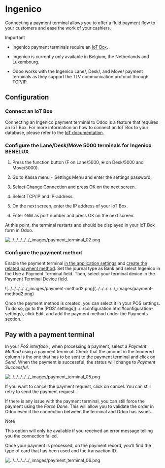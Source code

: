 # Ingenico

Connecting a payment terminal allows you to offer a fluid payment flow to your
customers and ease the work of your cashiers.

Important

  * Ingenico payment terminals require an [IoT Box](../../../../general/iot.html).

  * Ingenico is currently only available in Belgium, the Netherlands and Luxembourg.

  * Odoo works with the Ingenico Lane/, Desk/, and Move/ payment terminals as they support the TLV communication protocol through TCP/IP.

## Configuration

### Connect an IoT Box

Connecting an Ingenico payment terminal to Odoo is a feature that requires an
IoT Box. For more information on how to connect an IoT Box to your database,
please refer to the [IoT
documentation](../../../../general/iot/config/connect.html).

### Configure the Lane/Desk/Move 5000 terminals for Ingenico BENELUX

  1. Press the function button (F on Lane/5000, ⦿ on Desk/5000 and Move/5000).

  2. Go to Kassa menu ‣ Settings Menu and enter the settings password.

  3. Select Change Connection and press OK on the next screen.

  4. Select TCP/IP and IP-address.

  5. On the next screen, enter the IP address of your IoT Box.

  6. Enter `9000` as port number and press OK on the next screen.

At this point, the terminal restarts and should be displayed in your IoT Box
form in Odoo.

![../../../../../_images/payment_terminal_02.png](../../../../../_images/payment_terminal_02.png)

### Configure the payment method

Enable the payment terminal [in the application
settings](../../configuration.html#configuration-settings) and [create the
related payment method](../../payment_methods.html). Set the journal type as
Bank and select Ingenico in the Use a Payment Terminal field. Then, select
your terminal device in the Payment Terminal Device field.

![../../../../../_images/payment-method2.png](../../../../../_images/payment-
method2.png)

Once the payment method is created, you can select it in your POS settings. To
do so, go to the [POS’ settings](../../configuration.html#configuration-
settings), click Edit, and add the payment method under the Payments section.

## Pay with a payment terminal

In your _PoS interface_ , when processing a payment, select a _Payment Method_
using a payment terminal. Check that the amount in the tendered column is the
one that has to be sent to the payment terminal and click on _Send_. When the
payment is successful, the status will change to _Payment Successful_.

![../../../../../_images/payment_terminal_05.png](../../../../../_images/payment_terminal_05.png)

If you want to cancel the payment request, click on cancel. You can still
retry to send the payment request.

If there is any issue with the payment terminal, you can still force the
payment using the _Force Done_. This will allow you to validate the order in
Odoo even if the connection between the terminal and Odoo has issues.

Note

This option will only be available if you received an error message telling
you the connection failed.

Once your payment is processed, on the payment record, you’ll find the type of
card that has been used and the transaction ID.

![../../../../../_images/payment_terminal_06.png](../../../../../_images/payment_terminal_06.png)

